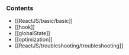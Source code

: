 ### Contents
- [[ReactJS/basic/basic]]
- [[hook]]
- [[globalState]]
- [[optimization]]
- [[ReactJS/troubleshooting/troubleshooting]]

<br>
